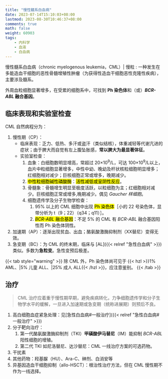 ```yaml
---
title: "慢性髓系白血病"
date: 2023-07-14T15:10:03+08:00
lastmod: 2023-08-30T10:46:37+08:00
comments: true
math: false
weight: 60903
tags:
    - 内科学
    - 血液
    - 白血病
---
```


慢性髓系白血病（chronic myelogenous leukemia，CML）| 慢粒
: 一种发生在多能造血干细胞的恶性骨髓增殖性肿瘤（为获得性造血干细胞恶性克隆性疾病），主要涉及髓系。

外周血粒细胞显著增多，在受累的细胞系中，可找到 **Ph 染色体**和（或）***BCR-ABL* 融合基因**。

<!--more-->

## 临床表现和实验室检查

CML 自然病程分为：

1. 慢性期（CP）：
    - 临床表现：乏力、低热、多汗或盗汗（类似结核），体重减轻等代谢亢进的症状；由于脾大而自觉有左上腹坠胀感，**常以脾大为最显著体征**。
    - 实验室检查：
        1. 血象：白细胞数明显增高，常超过 20×10<sup>9</sup>/L，可达 100×10<sup>9</sup>/L以上，血片中粒细胞显著增多，中性中幼、晚幼及杆状核粒细胞明显增多；红细胞相对减少；巨核细胞正常或增多，晚期减少。
        2. <mark>中性粒细胞碱性磷酸酶</mark>：<mark>活性减低或呈阴性反应</mark>。
        3. 骨髓象：骨髓增生明显至极度活跃，以粒细胞为主；红细胞相对减少。巨核细胞正常或增多,晚期减少。偶见 *Gaucher 样细胞*。
        4. 细胞遗传学及分子生物学检查：
            1. 95% 以上的 CML 细胞中出现 <mark>Ph 染色体</mark>［小的 22 号染色体，显带分析为 t（9；22）（q34；q11）］。
            2. <mark>*BCR-ABL* 融合基因</mark>：不足 5% 的 CML 有 *BCR-ABL* 融合基因阳性而 Ph 染色体阴性。
2. 加速期（AP）：逐渐出现贫血、出血；酪氨酸激酶抑制剂（XX替尼）变得无效。
3. 急变期（BC）：为 CML 的终末期，临床与 [AL]({{< relref "急性白血病" >}}) 类似。多数为**急粒变**。急性变预后极差。

{{< tab style="warning" >}}
除 CML 外，Ph 染色体尚可见于 {{< hzl >}}1% AML、|5% 儿童 ALL、|25% 成人 ALL{{< /hzl >}}，应注意鉴别。
{{< /tab >}}

## 治疗

> CML 治疗应着重于慢性期早期，避免疾病转化，力争细胞遗传学和分子生物学水平的缓解，一旦进入加速期或急变期（统称进展期）则预后不良。

1. 高白细胞血症紧急处理：见[急性白血病#一般治疗]({{< relref "急性白血病#一般治疗" >}})
2. 分子靶向治疗：
    1. 第一代酪氨酸激酶抑制剂（TKI）**甲磺酸伊马替尼**（IM）能抑制 *BCR-ABL* 阳性细胞的增殖。
    2. 第二代 TKI 如尼洛替尼、达沙替尼：CML 一线治疗方案的可选药物。
3. 干扰素
4. 其他药物：羟基脲（HU）、Ara-C、砷剂、白消安等
5. 异基因造血干细胞抑制（allo-HSCT）：根治性治疗方法，但在 CML 慢性期不作为一线选择。
